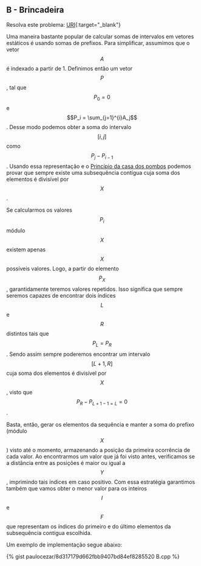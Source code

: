 
## B - Brincadeira

Resolva este problema:
[URI][uri-2659]{:target="_blank"}

Uma maneira bastante popular de calcular somas de intervalos em vetores estáticos é usando somas de prefixos. Para simplificar, assumimos que o vetor $$A$$ é indexado a partir de 1. Definimos então um vetor $$P$$, tal que $$P_0 = 0$$  e $$P_i = \sum_{j=1}^{i}A_j$$. Desse modo podemos obter a soma do intervalo $$[i, j]$$ como $$P_j - P_{i-1}$$. Usando essa representação e o [Princípio da casa dos pombos][casa-pombos] podemos provar que sempre existe uma subsequência contígua cuja soma dos elementos é divisível por $$X$$.

Se calcularmos os valores $$P_i$$ módulo $$X$$ existem apenas $$X$$ possíveis valores. Logo, a partir do elemento $$P_X$$, garantidamente teremos valores repetidos. Isso significa que sempre seremos capazes de encontrar dois índices $$L$$ e $$R$$ distintos tais que $$P_L = P_R$$. Sendo assim sempre poderemos encontrar um intervalo $$[L+1, R]$$ cuja soma dos elementos é divisível por $$X$$, visto que $$P_R - P_{L+1-1 = L} = 0$$.

Basta, então, gerar os elementos da sequência e manter a soma do prefixo (módulo $$X$$) visto até o momento, armazenando a posição da primeira ocorrência de cada valor. Ao encontrarmos um valor que já foi visto antes, verificamos se a distância entre as posições é maior ou igual a $$Y$$, imprimindo tais índices em caso positivo. Com essa estratégia garantimos também que vamos obter o menor valor para os inteiros $$I$$ e $$F$$ que representam os índices do primeiro e do último elementos da subsequência contígua escolhida.

Um exemplo de implementação segue abaixo:

{% gist paulocezar/8d317179d662fbb9407bd84ef8285520 B.cpp %}


[uri-2659]:     https://www.urionlinejudge.com.br/judge/pt/problems/view/2659
[casa-pombos]: https://pt.wikipedia.org/wiki/Princ%C3%ADpio_da_casa_dos_pombos
